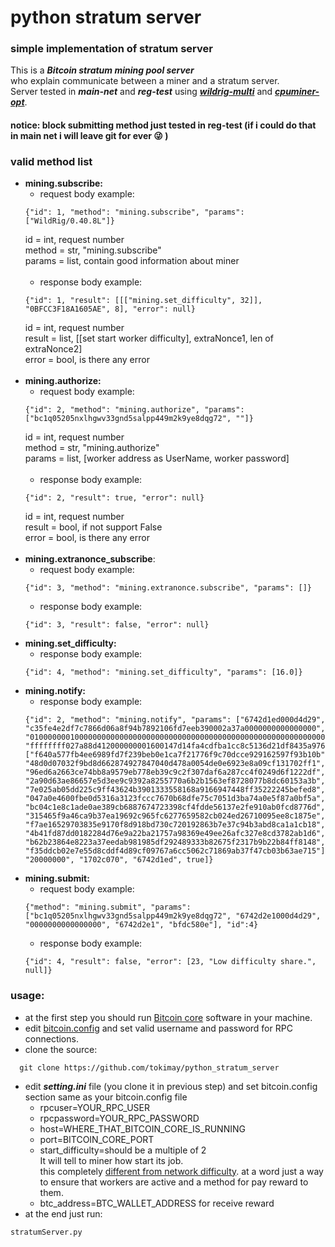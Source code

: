 # python stratum server
### simple implementation of stratum server

This is a ***Bitcoin stratum mining pool server*** </br>
who explain communicate between a miner and a stratum server. </br>
Server tested in ***main-net*** and ***reg-test*** using 
***[wildrig-multi](https://github.com/andru-kun/wildrig-multi)*** and ***[cpuminer-opt](https://github.com/JayDDee/cpuminer-opt)***.</br>
#### notice: block submitting method just tested in reg-test (if i could do that in main net i will leave git for ever :stuck_out_tongue_winking_eye: )

### valid method list
- **mining.subscribe:**
  + request body example:
  ````shell
  {"id": 1, "method": "mining.subscribe", "params": ["WildRig/0.40.8L"]}
  ```` 
  id = int, request number </br>
  method = str, "mining.subscribe" </br>
  params = list, contain good information about miner </br>
  </br> 
  + response body example:
  ````shell
  {"id": 1, "result": [[["mining.set_difficulty", 32]], "0BFCC3F18A1605AE", 8], "error": null}
  ````
  id = int, request number </br>
  result = list, [[set start worker difficulty], extraNonce1, len of extraNonce2] </br>
  error = bool, is there any error </br>
  </br> 
- **mining.authorize:**
  + request body example:
  ````shell
  {"id": 2, "method": "mining.authorize", "params": ["bc1q05205nxlhgwv33gnd5salpp449m2k9ye8dqg72", ""]}
  ````
  id = int, request number </br>
  method = str, "mining.authorize" </br>
  params = list, [worker address as UserName, worker password] </br>
  </br> 
  + response body example:
  ````shell
  {"id": 2, "result": true, "error": null}
  ````
  id = int, request number </br>
  result = bool, if not support False </br>
  error = bool, is there any error </br>
  </br> 
- **mining.extranonce_subscribe**:
  + request body example:
  ````shell
  {"id": 3, "method": "mining.extranonce.subscribe", "params": []}
    ```` 
  - response body example:
  ````shell
  {"id": 3, "result": false, "error": null}
    ````
- **mining.set_difficulty:**
  + response body example:
  ````shell
  {"id": 4, "method": "mining.set_difficulty", "params": [16.0]}
    ````
- **mining.notify:**
  + response body example:
  ````shell
  {"id": 2, "method": "mining.notify", "params": ["6742d1ed000d4d29", "c35fe4e2df7c7866d06a8f94b7892106fd7eeb390002a37a0000000000000000", "01000000010000000000000000000000000000000000000000000000000000000000000000ffffffff2603294d0d21746f6b696d617940676d61696c2e636f6d", "ffffffff027a88d412000000001600147d14fa4cdfba1cc8c5136d21df8435a976ab14990000000000000000266a24aa21a9ed20cf115aea7d5949653d2935e80d4703829e59539a40e9ede927db49509614dc00000000", ["f640a577fb4ee6989fd7f239beb0e1ca7f21776f9c70dcce929162597f93b10b", "48d0d07032f9bd8d662874927847040d478a0054de0e6923e8a09cf131702ff1", "96ed6a2663ce74bb8a9579eb778eb39c9c2f307daf6a287cc4f0249d6f1222df", "2a90d63ae86657e5d3ee9c9392a8255770a6b2b1563ef8728077b8dc60153a3b", "7e025ab05dd225c9ff43624b3901333558168a9166947448ff35222245befed8", "047a0e4600fbe0d5316a3123fccc7670b68dfe75c7051d3ba74a0e5f87a0bf5a", "bc04c1e8c1ade0ae389cb6887674723398cf4fdde56137e2fe910ab0fcd8776d", "315465f9a46ca9b37ea19692c965fc6277659582cb024ed26710095ee8c1875e", "f7ae16529703835e9170f8d918bd730c720192863b7e37c94b3abd8ca1a1cb18", "4b41fd87dd0182284d76e9a22ba21757a98369e49ee26afc327e8cd3782ab1d6", "b62b23864e8223a37eedab981985df292489333b82675f2317b9b22b84ff8148", "f35ddcb02e7e55d8cddf4d89cf09767a6cc5062c71869ab37f47cb03b63ae715"], "20000000", "1702c070", "6742d1ed", true]}
    ````
- **mining.submit:**
  + request body example:
  ````shell
  {"method": "mining.submit", "params": ["bc1q05205nxlhgwv33gnd5salpp449m2k9ye8dqg72", "6742d2e1000d4d29", "0000000000000000", "6742d2e1", "bfdc580e"], "id":4}
    ```` 
  + response body example:
  ````shell
  {"id": 4, "result": false, "error": [23, "Low difficulty share.", null]}
    ````

### usage:
- at the first step you should run [Bitcoin core](https://bitcoin.org/en/full-node) software in your machine.
-  edit [bitcoin.config](https://bitcoin.stackexchange.com/questions/11190/where-is-the-configuration-file-of-bitcoin-qt-kept)  and set valid username and password for RPC connections.
-  clone the source:
````shell
  git clone https://github.com/tokimay/python_stratum_server 
  ````
- edit ***setting.ini*** file (you clone it in previous step) and set bitcoin.config section same as your bitcoin.config file
  + rpcuser=YOUR_RPC_USER
  + rpcpassword=YOUR_RPC_PASSWORD
  + host=WHERE_THAT_BITCOIN_CORE_IS_RUNNING
  + port=BITCOIN_CORE_PORT
  + start_difficulty=should be a multiple of 2 </br>
  It will tell to miner how start its job. </br>
  this completely [different from network difficulty](https://bitcointalk.org/index.php?topic=5474651.0). at a word just a way to ensure that workers are active and a method for pay reward to them. </br>
  + btc_address=BTC_WALLET_ADDRESS for receive reward
- at the end just run: 
````shell
stratumServer.py
  ````